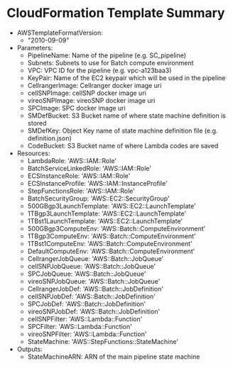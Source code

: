 # CloudFormation Template Summary

- AWSTemplateFormatVersion:
  - "2010-09-09"
- Parameters:
  - PipelineName: Name of the pipeline (e.g. SC_pipeline)
  - Subnets: Subnets to use for Batch compute environment
  - VPC: VPC ID for the pipeline (e.g. vpc-a123baa3)
  - KeyPair: Name of the EC2 keypair which will be used in the pipeline
  - CellrangerImage: Cellranger docker image uri
  - cellSNPImage: cellSNP docker image uri
  - vireoSNPImage: vireoSNP docker image uri
  - SPCImage: SPC docker image uri
  - SMDefBucket: S3 Bucket name of where state machine definition is stored
  - SMDefKey: Object Key name of state machine definition file (e.g. definition.json)
  - CodeBucket: S3 Bucket name of where Lambda codes are saved
- Resources:
  - LambdaRole: 'AWS::IAM::Role'
  - BatchServiceLinkedRole: 'AWS::IAM::Role'
  - ECSInstanceRole: 'AWS::IAM::Role'
  - ECSInstanceProfile: 'AWS::IAM::InstanceProfile'
  - StepFunctionsRole: 'AWS::IAM::Role'
  - BatchSecurityGroup: 'AWS::EC2::SecurityGroup'
  - 500GBgp3LaunchTemplate: 'AWS::EC2::LaunchTemplate'
  - 1TBgp3LaunchTemplate: 'AWS::EC2::LaunchTemplate'
  - 1TBst1LaunchTemplate: 'AWS::EC2::LaunchTemplate'
  - 500GBgp3ComputeEnv: 'AWS::Batch::ComputeEnvironment'
  - 1TBgp3ComputeEnv: 'AWS::Batch::ComputeEnvironment'
  - 1TBst1ComputeEnv: 'AWS::Batch::ComputeEnvironment'
  - DefaultComputeEnv: 'AWS::Batch::ComputeEnvironment'
  - CellrangerJobQueue: 'AWS::Batch::JobQueue'
  - cellSNPJobQueue: 'AWS::Batch::JobQueue'
  - SPCJobQueue: 'AWS::Batch::JobQueue'
  - vireoSNPJobQueue: 'AWS::Batch::JobQueue'
  - CellrangerJobDef: 'AWS::Batch::JobDefinition'
  - cellSNPJobDef: 'AWS::Batch::JobDefinition'
  - SPCJobDef: 'AWS::Batch::JobDefinition'
  - vireoSNPJobDef: 'AWS::Batch::JobDefinition'
  - cellSNPFilter: 'AWS::Lambda::Function'
  - SPCFilter: 'AWS::Lambda::Function'
  - vireoSNPFilter: 'AWS::Lambda::Function'
  - StateMachine: 'AWS::StepFunctions::StateMachine'
- Outputs:
  - StateMachineARN: ARN of the main pipeline state machine
